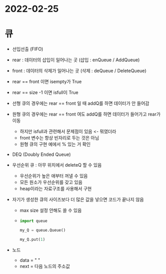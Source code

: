 # 2022-02-25

# 큐

- 선입선출 (FIFO)

- rear : 데이터의 삽입이 일어나는 곳 (삽입 : enQueue / AddQueue)

- front : 데이터의 삭제가 일어나는 곳 (삭제 : deQueue / DeleteQueue)

- rear == front 이면 isempty가 True

- rear == size -1 이면 isfull이 True

- 선형 큐의 경우에는 rear == front 일 때 addQ를 하면 데이터가 안 들어감

- 원형 큐의 경우에는 rear == front 여도 addQ를 하면 데이터가 들어가고 rear가 이동

  - 하지만 isfull과 관련해서 문제점이 있음 <- 뭐였더라
  - front 변수는 항상 빈자리로 두는 것은 아님
  - 원형 큐의 구현 예에서 % 있는 거 확인

- DEQ (Doubly Ended Queue)

- 우선순위 큐 : 아무 위치에서 deleteQ 할 수 있음

  - 우선순위가 높은 애부터 꺼낼 수 있음
  - 모든 원소가 우선순위를 갖고 있음
  - heap이라는 자료구조를 사용해서 구현

- 자기가 생성한 큐의 사이즈보다 더 많은 값을 넣으면 코드가 끝나지 않음

  - max size 설정 안해도 쓸 수 있음

  - ```python
    import queue
    
    my_Q = queue.Queue()
    
    my_Q.put(1)
    ```

- 노드

  - data = " "
  - next = 다음 노드의 주소값